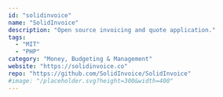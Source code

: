 ```yaml
---
id: "solidinvoice"
name: "SolidInvoice"
description: "Open source invoicing and quote application."
tags:
  - "MIT"
  - "PHP"
category: "Money, Budgeting & Management"
website: "https://solidinvoice.co"
repo: "https://github.com/SolidInvoice/SolidInvoice"
#image: "/placeholder.svg?height=300&width=400"
---
```


